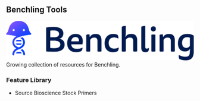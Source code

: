 ## Benchling Tools  
![](/assets/benchling_banner.png)
Growing collection of resources for Benchling.  

### Feature Library  
- Source Bioscience Stock Primers
